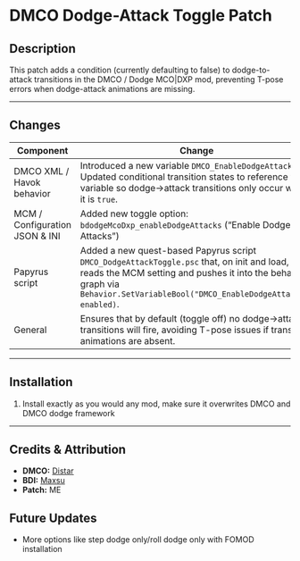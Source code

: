 # DMCO Dodge-Attack Toggle Patch

## Description  
This patch adds a condition (currently defaulting to false) to dodge-to-attack transitions in the DMCO / Dodge MCO|DXP mod, preventing T-pose errors when dodge-attack animations are missing.

---

## Changes  

| Component | Change |
|---|---|
| DMCO XML / Havok behavior | Introduced a new variable `DMCO_EnableDodgeAttacks`. Updated conditional transition states to reference this variable so dodge→attack transitions only occur when it is `true`. |
| MCM / Configuration JSON & INI | Added new toggle option: `bdodgeMcoDxp_enableDodgeAttacks` (“Enable Dodge Attacks”)
| Papyrus script| Added a new quest-based Papyrus script `DMCO_DodgeAttackToggle.psc` that, on init and load, reads the MCM setting and pushes it into the behavior graph via `Behavior.SetVariableBool("DMCO_EnableDodgeAttacks", enabled)`. |
| General| Ensures that by default (toggle off) no dodge→attack transitions will fire, avoiding T-pose issues if transition animations are absent. |

---

## Installation

1. Install exactly as you would any mod, make sure it overwrites DMCO and DMCO dodge framework

---

## Credits & Attribution

- **DMCO:** [Distar](https://www.distaranimation.com/mods/dodge)
- **BDI:**  [Maxsu](https://www.nexusmods.com/skyrimspecialedition/mods/78146)
- **Patch:** ME

## Future Updates
- More options like step dodge only/roll dodge only with FOMOD installation
